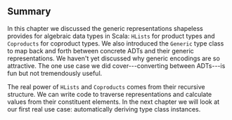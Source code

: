 ## Summary

In this chapter we discussed the generic representations
shapeless provides for algebraic data types in Scala:
`HLists` for product types and `Coproducts` for coproduct types.
We also introduced the `Generic` type class
to map back and forth between concrete ADTs and their generic representations.
We haven't yet discussed why generic encodings are so attractive.
The one use case we did cover---converting between ADTs---is
fun but not tremendously useful.

The real power of `HLists` and `Coproducts` comes from their recursive structure.
We can write code to traverse representations
and calculate values from their constituent elements.
In the next chapter we will look at our first real use case:
automatically deriving type class instances.

